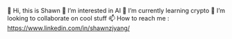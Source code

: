 👋 Hi, this is Shawn
👀 I’m interested in AI
🌱 I’m currently learning crypto
💞️ I’m looking to collaborate on cool stuff
📫 How to reach me : https://www.linkedin.com/in/shawnzjyang/
